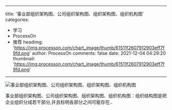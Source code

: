 
---
title: '事业部组织架构图、公司组织架构图、组织架构图、组织机构图'
categories: 
 - 学习
 - ProcessOn
 - 推荐
headimg: 'https://img.processon.com/chart_image/thumb/61511f2607912903eff7f9fd.png'
author: ProcessOn
comments: false
date: 2021-12-04 04:29:20
thumbnail: 'https://img.processon.com/chart_image/thumb/61511f2607912903eff7f9fd.png'
---

<div>   
<img class="thumb" alt="事业部组织架构图、公司组织架构图、组织架构图、组织机构图" src="https://img.processon.com/chart_image/thumb/61511f2607912903eff7f9fd.png" referrerpolicy="no-referrer">
<p>事业部组织架构图、公司组织架构图、组织架构图、组织机构图：组织结构图是把企业组织分成若干部分,并且标明各部分之间可能存在..</p>  
</div>
            